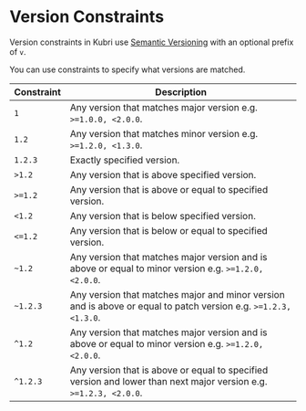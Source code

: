 # Version Constraints

Version constraints in Kubri use [Semantic Versioning](https://semver.org/) with an optional prefix
of `v`.

You can use constraints to specify what versions are matched.

| Constraint | Description                                                                                                       |
| ---------- | ----------------------------------------------------------------------------------------------------------------- |
| `1`        | Any version that matches major version e.g. `>=1.0.0, <2.0.0`.                                                    |
| `1.2`      | Any version that matches minor version e.g. `>=1.2.0, <1.3.0`.                                                    |
| `1.2.3`    | Exactly specified version.                                                                                        |
| `>1.2`     | Any version that is above specified version.                                                                      |
| `>=1.2`    | Any version that is above or equal to specified version.                                                          |
| `<1.2`     | Any version that is below specified version.                                                                      |
| `<=1.2`    | Any version that is below or equal to specified version.                                                          |
| `~1.2`     | Any version that matches major version and is above or equal to minor version e.g. `>=1.2.0, <2.0.0`.             |
| `~1.2.3`   | Any version that matches major and minor version and is above or equal to patch version e.g. `>=1.2.3, <1.3.0`.   |
| `^1.2`     | Any version that matches major version and is above or equal to minor version e.g. `>=1.2.0, <2.0.0`.             |
| `^1.2.3`   | Any version that is above or equal to specified version and lower than next major version e.g. `>=1.2.3, <2.0.0`. |
